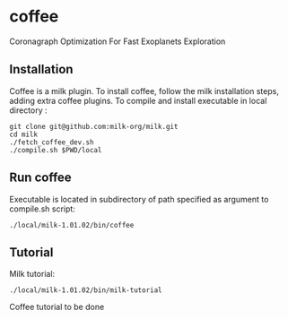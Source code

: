 # coffee
Coronagraph Optimization For Fast Exoplanets Exploration

## Installation

Coffee is a milk plugin. To install coffee, follow the milk installation steps, adding extra coffee plugins.
To compile and install executable in local directory :

    git clone git@github.com:milk-org/milk.git
    cd milk
    ./fetch_coffee_dev.sh
    ./compile.sh $PWD/local

## Run coffee

Executable is located in subdirectory of path specified as argument to compile.sh script:

    ./local/milk-1.01.02/bin/coffee

## Tutorial

Milk tutorial:

    ./local/milk-1.01.02/bin/milk-tutorial

Coffee tutorial to be done
